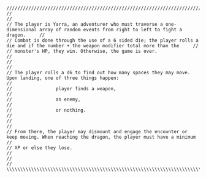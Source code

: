 
    /////////////////////////////////////////////////////////////////////////////////////////////////////////////////////////////////////////////
    //                                                                                                                                         //
    // The player is Yarra, an adventurer who must traverse a one-dimensional array of random events from right to left to fight a dragon.     //
    // Combat is done through the use of a 6 sided die; the player rolls a die and if the number + the weapon modifier total more than the     //
    // monster's HP, they win. Otherwise, the game is over.                                                                                    //
    //                                                                                                                                         //
    // The player rolls a d6 to find out how many spaces they may move. Upon landing, one of three things happen:                              //
    //                player finds a weapon,                                                                                                   //
    //                an enemy,                                                                                                                //
    //                or nothing.                                                                                                              //
    //                                                                                                                                         //
    // From there, the player may dismount and engage the encounter or keep moving. When reaching the dragon, the player must have a minimum   //
    // XP or else they lose.                                                                                                                   //
    //                                                                                                                                         //
    \\\\\\\\\\\\\\\\\\\\\\\\\\\\\\\\\\\\\\\\\\\\\\\\\\\\\\\\\\\\\\\\\\\\\\\\\\\\\\\\\\\\\\\\\\\\\\\\\\\\\\\\\\\\\\\\\\\\\\\\\\\\\\\\\\\\\\\\\\\\\
